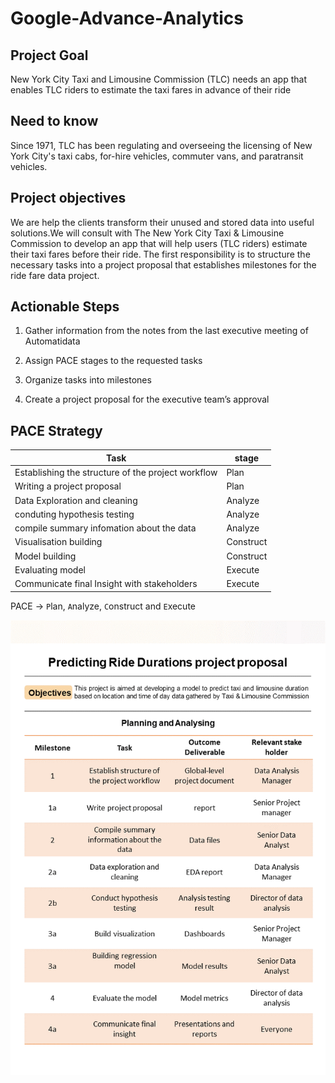 # Google-Advance-Analytics

## Project Goal

New York City Taxi and Limousine Commission (TLC) needs an app that enables TLC riders to estimate the taxi fares in advance of their ride

## Need to know

Since 1971, TLC has been regulating and overseeing the licensing of New York City's taxi cabs, for-hire vehicles, commuter vans, and paratransit vehicles.

## Project objectives

We are help the clients transform their unused and stored data into useful solutions.We will consult with The New York City Taxi & Limousine Commission to develop an app that will help users (TLC riders) estimate their taxi fares before their ride. The first responsibility is to structure the necessary tasks into a project proposal that establishes milestones for the ride fare data project.

## Actionable Steps

1. Gather information from the notes from the last executive meeting of Automatidata

2. Assign PACE stages to the requested tasks

3. Organize tasks into milestones

4. Create a project proposal for the executive team’s approval

## PACE Strategy

| Task | stage |
|------|-------|
|Establishing the structure of the project workflow | Plan|
|Writing a project proposal | Plan|
|Data Exploration and cleaning | Analyze |
|conduting hypothesis testing | Analyze|
|compile summary infomation about the data | Analyze|
|Visualisation building | Construct|
|Model building| Construct|
|Evaluating model | Execute|
|Communicate final Insight with stakeholders| Execute|

PACE -> `P`lan, `A`nalyze, `C`onstruct and `E`xecute

![image](proposal.png)

